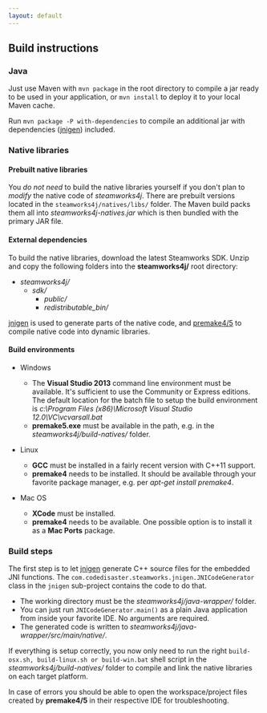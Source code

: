 ```yaml
---
layout: default
---
```


## Build instructions

### Java

Just use Maven with ```mvn package``` in the root directory to compile a jar ready to be used in your application, or ```mvn install``` to deploy it to your local Maven cache.

Run ```mvn package -P with-dependencies``` to compile an additional jar with dependencies ([jnigen](https://github.com/libgdx/libgdx/wiki/jnigen)) included.

### Native libraries

#### Prebuilt native libraries

You *do not need* to build the native libraries yourself if you don't plan to *modify* the native code of *steamworks4j*. There are prebuilt versions located in the ```steamworks4j/natives/libs/``` folder. The Maven build packs them all into *steamworks4j-natives.jar* which is then bundled with the primary JAR file.

#### External dependencies

To build the native libraries, download the latest Steamworks SDK. Unzip and copy the following folders into the **steamworks4j/** root directory:

- *steamworks4j/*
    - *sdk/*
        - *public/*
        - *redistributable_bin/*

[jnigen](https://github.com/libgdx/libgdx/wiki/jnigen) is used to generate parts of the native code, and [premake4/5](http://industriousone.com/premake) to compile native code into dynamic libraries.

#### Build environments

- Windows

  - The **Visual Studio 2013** command line environment must be available. It's sufficient to use the Community or Express editions. The default location for the batch file to setup the build environment is *c:\Program Files (x86)\Microsoft Visual Studio 12.0\VC\vcvarsall.bat*
  - **premake5.exe** must be available in the path, e.g. in the *steamworks4j/build-natives/* folder.

- Linux

  - **GCC** must be installed in a fairly recent version with C++11 support.
  - **premake4** needs to be installed. It should be available through your favorite package manager, e.g. per *apt-get install premake4*.

- Mac OS

  - **XCode** must be installed.
  - **premake4** needs to be available. One possible option is to install it as a **Mac Ports** package.

### Build steps

The first step is to let [jnigen](https://github.com/libgdx/libgdx/wiki/jnigen) generate C++ source files for the embedded JNI functions. The `com.codedisaster.steamworks.jnigen.JNICodeGenerator` class in the `jnigen` sub-project contains the code to do that.

- The working directory must be the *steamworks4j/java-wrapper/* folder.
- You can just run `JNICodeGenerator.main()` as a plain Java application from inside your favorite IDE. No arguments are required.
- The generated code is written to *steamworks4j/java-wrapper/src/main/native/*.

If everything is setup correctly, you now only need to run the right `build-osx.sh, build-linux.sh or build-win.bat` shell script in the *steamworks4j/build-natives/* folder to compile and link the native libraries on each target platform.

In case of errors you should be able to open the workspace/project files created by **premake4/5** in their respective IDE for troubleshooting.
